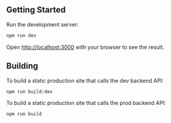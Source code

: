 ## Getting Started

Run the development server:

```bash
npm run dev
```

Open [http://localhost:3000](http://localhost:3000) with your browser to see the result.

## Building

To build a static production site that calls the dev backend API:

```bash
npm run build:dev
```

To build a static production site that calls the prod backend API:

```bash
npm run build
```
